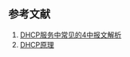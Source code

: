 ## 参考文献
1. [DHCP服务中常见的4中报文解析](https://blog.51cto.com/13444271/2125343)
2. [DHCP原理](http://idc.wanyunshuju.com/li/597.html)
